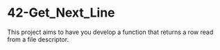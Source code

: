 # 42-Get_Next_Line
This project aims to have you develop a function that returns a row read from a file descriptor.
